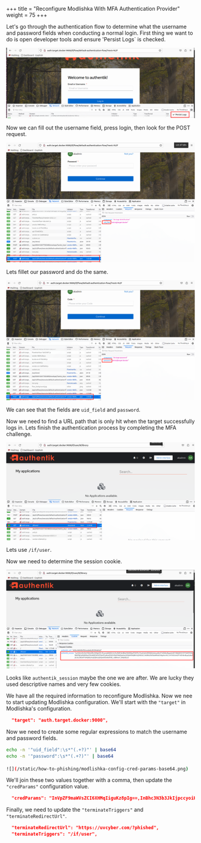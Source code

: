 +++
title = "Reconfigure Modlishka With MFA Authentication Provider"
weight = 75
+++

Let's go through the authentication flow to determine what the username and password fields when conducting a normal login. First thing we want to do is open developer tools and ensure 'Persist Logs` is checked.

![Persist Logs](/static/how-to-phishing/authentik-devtools-persist-logs.png)

Now we can fill out the username field, press login, then look for the POST request.

![Username Request](/static/how-to-phishing/authentik-username-post-request.png)

Lets fillet our password and do the same.

![Password Request](/static/how-to-phishing/authentik-password-post-request.png)

We can see that the fields are `uid_field` and `password`.

Now we need to find a URL path that is only hit when the target successfully logs in. Lets finish the authentication process by completing the MFA challenge.

![Successful Login Request](/static/how-to-phishing/authentik-login-success-request.png)

Lets use `/if/user`.

Now we need to determine the session cookie.

![Authentik Session Cookie](/static/how-to-phishing/authentik-session-cookie.png)

Looks like `authentik_session` maybe the one we are after. We are lucky they used descriptive names and very few cookies.

We have all the required information to reconfigure Modlishka. Now we nee to start updating Modlishka configuration. We'll start with the `"target"` in Modlishka's configuration.

```json
  "target": "auth.target.docker:9000",
```

Now we need to create some regular expressions to match the username and password fields.

```bash
echo -n '"uid_field":\s*"(.+?)"' | base64
echo -n '"password":\s*"(.+?)"' | base64

![](/static/how-to-phishing/modlishka-config-cred-params-base64.png)

```
We'll join these two values together with a comma, then update the `"credParams"` configuration value.

```json
  "credParams": "InVpZF9maWVsZCI6XHMqIiguKz8pIg==,InBhc3N3b3JkIjpccyoiKC4rPyki"
```

Finally, we need to update the `"terminateTriggers"` and `"terminateRedirectUrl"`.

```json
  "terminateRedirectUrl": "https://uvcyber.com/?phished",
  "terminateTriggers": "/if/user",
```
